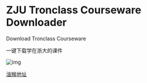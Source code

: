 # ZJU Tronclass Courseware Downloader

Download Tronclass Courseware

一键下载学在浙大的课件

![img](https://greasyfork.org/system/screenshots/screenshots/000/019/629/thumb/Annotation.png?1584348986)

[油猴地址](https://greasyfork.org/zh-CN/scripts/398017-zju-tronclass-downloader)
